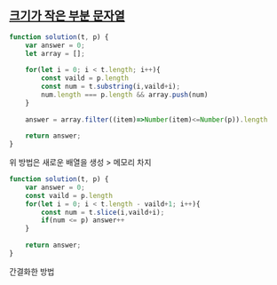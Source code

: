 ## <a href='https://school.programmers.co.kr/learn/courses/30/lessons/147355'>크기가 작은 부분 문자열</a>

```javascript 
function solution(t, p) {
    var answer = 0;
    let array = [];
    
    for(let i = 0; i < t.length; i++){
        const vaild = p.length
        const num = t.substring(i,vaild+i);
        num.length === p.length && array.push(num)
    }
    
    answer = array.filter((item)=>Number(item)<=Number(p)).length
    
    return answer;
}
```
위 방법은 새로운 배열을 생성 > 메모리 차지

```javascript 
function solution(t, p) {
    var answer = 0;
    const vaild = p.length
    for(let i = 0; i < t.length - vaild+1; i++){
        const num = t.slice(i,vaild+i);
        if(num <= p) answer++
    }
    
    return answer;
}
```
간결화한 방법
